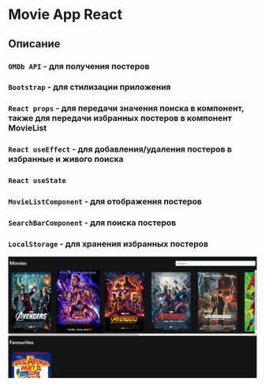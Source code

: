 # Movie App React

## Описание

### `OMDb API` - для получения постеров
### `Bootstrap` - для стилизации приложения
### `React props` - для передачи значения поиска в компонент, также для передачи избранных постеров в компонент MovieList
### `React useEffect` - для добавления/удаления постеров в избранные и живого поиска
### `React useState`
### `MovieListComponent` - для отображения постеров
### `SearchBarComponent` - для поиска постеров
### `LocalStorage` - для хранения избранных постеров

![](https://github.com/GGCreators/movieappreact/raw/master/screenshots/Screenshot_4.png)
